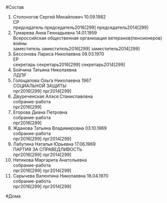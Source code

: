 #Состав  
1. Столоногов Сергей Михайлович 10.09.1982  
    СР  
    председатель председатель2016[299] председатель2014[299]  
2. Тумарева Анна Геннадьевна 14.01.1959  
    Всероссийская общественная организация ветеранов(пенсионеров) войны  
    заместитель заместитель2016[299] заместитель2014[299]  
3. Бессонова Лариса Николаевна 09.03.1970  
    ЕР  
    секретарь секретарь2016[299] секретарь2014[299]  
4. Бойчина Татьяна Николаевна  
    ЛДПР  
5. Голощапова Ольга Николаевна 1967  
    СОЦИАЛЬНОЙ ЗАЩИТЫ  
    прг2016[299] прг2014[299]  
6. Двуреченская Алэся Станиславовна  
    собрание-работа  
    прг2016[299]  
7. Егорова Диана Петровна  
    собрание-работа  
    прг2016[299]  
8. Жданова Татьяна Владимировна 03.10.1969  
    собрание-работа  
    прг2016[299] прг2014[299]  
9. Лабутина Наталья Юрьевна 17.06.1969  
    ПАРТИЯ ЗА СПРАВЕДЛИВОСТЬ  
    прг2016[299] прг2014[299]  
10. Нетикова Маргарита Анатольевна  
    собрание-работа  
    прг2016[299] прг2014[299]  
11. Сарычева Валентина Николаевна 18.04.1970  
    собрание-работа  
    прг2016[299] прг2014[299]  
  
#Дома  
